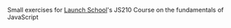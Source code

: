 Small exercises for [Launch School](https://launchschool.com)'s JS210 Course on the fundamentals of JavaScript
